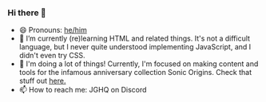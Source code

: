 ### Hi there 👋
- 😄 Pronouns: [he/him](/ "aromantic")
- 🌱 I’m currently (re)learning HTML and related things. It's not a difficult language, but I never quite understood implementing JavaScript, and I didn't even try CSS.
- 🔭 I'm doing a lot of things! Currently, I'm focused on making content and tools for the infamous anniversary collection Sonic Origins. Check that stuff out [here.](https://github.com/JoshGamingHQ/origins-upd-server)
- 📫 How to reach me: JGHQ on Discord

<!--
**JoshGamingHQ/JoshGamingHQ** is a ✨ _special_ ✨ repository because its `README.md` (this file) appears on your GitHub profile.

Here are some ideas to get you started:

-->
